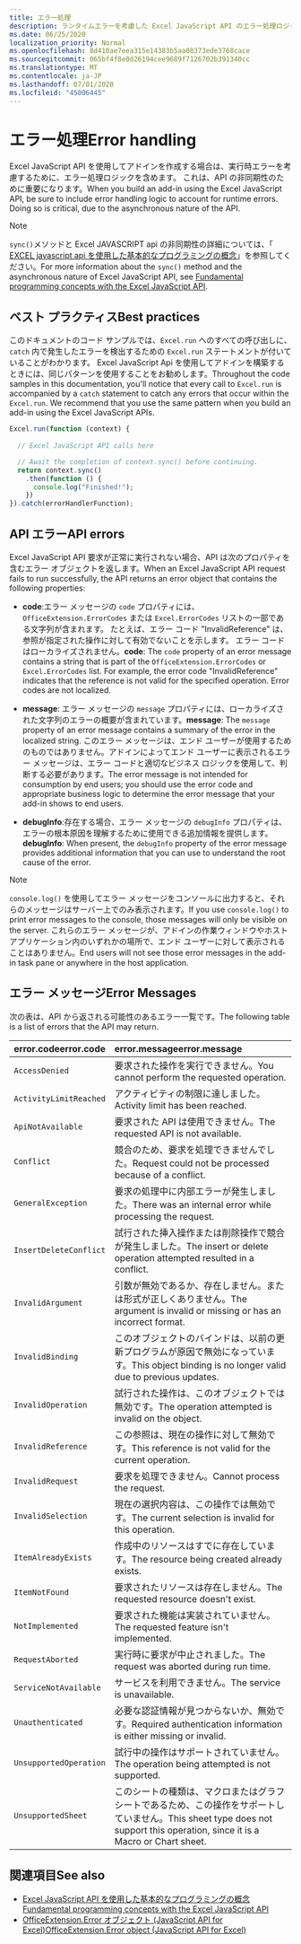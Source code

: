```yaml
---
title: エラー処理
description: ランタイムエラーを考慮した Excel JavaScript API のエラー処理ロジックについて説明します。
ms.date: 06/25/2020
localization_priority: Normal
ms.openlocfilehash: 8d410ae7eea315e14383b5aa08373ede3768cace
ms.sourcegitcommit: 065bf4f8e0d26194cee9689f7126702b391340cc
ms.translationtype: MT
ms.contentlocale: ja-JP
ms.lasthandoff: 07/01/2020
ms.locfileid: "45006445"
---
```

# <a name="error-handling"></a><span data-ttu-id="f7d98-103">エラー処理</span><span class="sxs-lookup"><span data-stu-id="f7d98-103">Error handling</span></span>

<span data-ttu-id="f7d98-p101">Excel JavaScript API を使用してアドインを作成する場合は、実行時エラーを考慮するために、エラー処理ロジックを含めます。 これは、API の非同期性のために重要になります。</span><span class="sxs-lookup"><span data-stu-id="f7d98-p101">When you build an add-in using the Excel JavaScript API, be sure to include error handling logic to account for runtime errors. Doing so is critical, due to the asynchronous nature of the API.</span></span>

> [!NOTE]
> <span data-ttu-id="f7d98-106">`sync()`メソッドと Excel JAVASCRIPT api の非同期性の詳細については、「 [EXCEL javascript api を使用した基本的なプログラミングの概念](excel-add-ins-core-concepts.md)」を参照してください。</span><span class="sxs-lookup"><span data-stu-id="f7d98-106">For more information about the `sync()` method and the asynchronous nature of Excel JavaScript API, see [Fundamental programming concepts with the Excel JavaScript API](excel-add-ins-core-concepts.md).</span></span>

## <a name="best-practices"></a><span data-ttu-id="f7d98-107">ベスト プラクティス</span><span class="sxs-lookup"><span data-stu-id="f7d98-107">Best practices</span></span>

<span data-ttu-id="f7d98-p102">このドキュメントのコード サンプルでは、`Excel.run` へのすべての呼び出しに、`catch` 内で発生したエラーを検出するための `Excel.run` ステートメントが付いていることがわかります。 Excel JavaScript Api を使用してアドインを構築するときには、同じパターンを使用することをお勧めします。</span><span class="sxs-lookup"><span data-stu-id="f7d98-p102">Throughout the code samples in this documentation, you'll notice that every call to `Excel.run` is accompanied by a `catch` statement to catch any errors that occur within the `Excel.run`. We recommend that you use the same pattern when you build an add-in using the Excel JavaScript APIs.</span></span>

```js
Excel.run(function (context) {
  
  // Excel JavaScript API calls here

  // Await the completion of context.sync() before continuing.
  return context.sync()
    .then(function () {
      console.log("Finished!");
    })
}).catch(errorHandlerFunction);
```

## <a name="api-errors"></a><span data-ttu-id="f7d98-110">API エラー</span><span class="sxs-lookup"><span data-stu-id="f7d98-110">API errors</span></span>

<span data-ttu-id="f7d98-111">Excel JavaScript API 要求が正常に実行されない場合、API は次のプロパティを含むエラー オブジェクトを返します。</span><span class="sxs-lookup"><span data-stu-id="f7d98-111">When an Excel JavaScript API request fails to run successfully, the API returns an error object that contains the following properties:</span></span>

- <span data-ttu-id="f7d98-p103">**code**:エラー メッセージの `code` プロパティには、`OfficeExtension.ErrorCodes` または `Excel.ErrorCodes` リストの一部である文字列が含まれます。 たとえば、エラー コード "InvalidReference" は、参照が指定された操作に対して有効でないことを示します。 エラー コードはローカライズされません。</span><span class="sxs-lookup"><span data-stu-id="f7d98-p103">**code**:  The `code` property of an error message contains a string that is part of the `OfficeExtension.ErrorCodes` or `Excel.ErrorCodes` list. For example, the error code "InvalidReference" indicates that the reference is not valid for the specified operation. Error codes are not localized.</span></span>

- <span data-ttu-id="f7d98-115">**message**: エラー メッセージの `message` プロパティには、ローカライズされた文字列のエラーの概要が含まれています。</span><span class="sxs-lookup"><span data-stu-id="f7d98-115">**message**: The `message` property of an error message contains a summary of the error in the localized string.</span></span> <span data-ttu-id="f7d98-116">このエラー メッセージは、エンド ユーザーが使用するためのものではありません。アドインによってエンド ユーザーに表示されるエラー メッセージは、エラー コードと適切なビジネス ロジックを使用して、判断する必要があります。</span><span class="sxs-lookup"><span data-stu-id="f7d98-116">The error message is not intended for consumption by end users; you should use the error code and appropriate business logic to determine the error message that your add-in shows to end users.</span></span>

- <span data-ttu-id="f7d98-117">**debugInfo**:存在する場合、エラー メッセージの `debugInfo` プロパティは、エラーの根本原因を理解するために使用できる追加情報を提供します。</span><span class="sxs-lookup"><span data-stu-id="f7d98-117">**debugInfo**: When present, the `debugInfo` property of the error message provides additional information that you can use to understand the root cause of the error.</span></span>

> [!NOTE]
> <span data-ttu-id="f7d98-118">`console.log()` を使用してエラー メッセージをコンソールに出力すると、それらのメッセージはサーバー上でのみ表示されます。</span><span class="sxs-lookup"><span data-stu-id="f7d98-118">If you use `console.log()` to print error messages to the console, those messages will only be visible on the server.</span></span> <span data-ttu-id="f7d98-119">これらのエラー メッセージが、アドインの作業ウィンドウやホスト アプリケーション内のいずれかの場所で、エンド ユーザーに対して表示されることはありません。</span><span class="sxs-lookup"><span data-stu-id="f7d98-119">End users will not see those error messages in the add-in task pane or anywhere in the host application.</span></span>

## <a name="error-messages"></a><span data-ttu-id="f7d98-120">エラー メッセージ</span><span class="sxs-lookup"><span data-stu-id="f7d98-120">Error Messages</span></span>

<span data-ttu-id="f7d98-121">次の表は、API から返される可能性のあるエラー一覧です。</span><span class="sxs-lookup"><span data-stu-id="f7d98-121">The following table is a list of errors that the API may return.</span></span>

|<span data-ttu-id="f7d98-122">error.code</span><span class="sxs-lookup"><span data-stu-id="f7d98-122">error.code</span></span> | <span data-ttu-id="f7d98-123">error.message</span><span class="sxs-lookup"><span data-stu-id="f7d98-123">error.message</span></span> |
|:----------|:--------------|
|`AccessDenied` |<span data-ttu-id="f7d98-124">要求された操作を実行できません。</span><span class="sxs-lookup"><span data-stu-id="f7d98-124">You cannot perform the requested operation.</span></span>|
|`ActivityLimitReached`|<span data-ttu-id="f7d98-125">アクティビティの制限に達しました。</span><span class="sxs-lookup"><span data-stu-id="f7d98-125">Activity limit has been reached.</span></span>|
|`ApiNotAvailable`|<span data-ttu-id="f7d98-126">要求された API は使用できません。</span><span class="sxs-lookup"><span data-stu-id="f7d98-126">The requested API is not available.</span></span>|
|`Conflict`|<span data-ttu-id="f7d98-127">競合のため、要求を処理できませんでした。</span><span class="sxs-lookup"><span data-stu-id="f7d98-127">Request could not be processed because of a conflict.</span></span>|
|`GeneralException`|<span data-ttu-id="f7d98-128">要求の処理中に内部エラーが発生しました。</span><span class="sxs-lookup"><span data-stu-id="f7d98-128">There was an internal error while processing the request.</span></span>|
|`InsertDeleteConflict`|<span data-ttu-id="f7d98-129">試行された挿入操作または削除操作で競合が発生しました。</span><span class="sxs-lookup"><span data-stu-id="f7d98-129">The insert or delete operation attempted resulted in a conflict.</span></span>|
|`InvalidArgument` |<span data-ttu-id="f7d98-130">引数が無効であるか、存在しません。または形式が正しくありません。</span><span class="sxs-lookup"><span data-stu-id="f7d98-130">The argument is invalid or missing or has an incorrect format.</span></span>|
|`InvalidBinding`  |<span data-ttu-id="f7d98-131">このオブジェクトのバインドは、以前の更新プログラムが原因で無効になっています。</span><span class="sxs-lookup"><span data-stu-id="f7d98-131">This object binding is no longer valid due to previous updates.</span></span>|
|`InvalidOperation`|<span data-ttu-id="f7d98-132">試行された操作は、このオブジェクトでは無効です。</span><span class="sxs-lookup"><span data-stu-id="f7d98-132">The operation attempted is invalid on the object.</span></span>|
|`InvalidReference`|<span data-ttu-id="f7d98-133">この参照は、現在の操作に対して無効です。</span><span class="sxs-lookup"><span data-stu-id="f7d98-133">This reference is not valid for the current operation.</span></span>|
|`InvalidRequest`  |<span data-ttu-id="f7d98-134">要求を処理できません。</span><span class="sxs-lookup"><span data-stu-id="f7d98-134">Cannot process the request.</span></span>|
|`InvalidSelection`|<span data-ttu-id="f7d98-135">現在の選択内容は、この操作では無効です。</span><span class="sxs-lookup"><span data-stu-id="f7d98-135">The current selection is invalid for this operation.</span></span>|
|`ItemAlreadyExists`|<span data-ttu-id="f7d98-136">作成中のリソースはすでに存在しています。</span><span class="sxs-lookup"><span data-stu-id="f7d98-136">The resource being created already exists.</span></span>|
|`ItemNotFound` |<span data-ttu-id="f7d98-137">要求されたリソースは存在しません。</span><span class="sxs-lookup"><span data-stu-id="f7d98-137">The requested resource doesn't exist.</span></span>|
|`NotImplemented`  |<span data-ttu-id="f7d98-138">要求された機能は実装されていません。</span><span class="sxs-lookup"><span data-stu-id="f7d98-138">The requested feature isn't implemented.</span></span>|
|`RequestAborted`|<span data-ttu-id="f7d98-139">実行時に要求が中止されました。</span><span class="sxs-lookup"><span data-stu-id="f7d98-139">The request was aborted during run time.</span></span>|
|`ServiceNotAvailable`|<span data-ttu-id="f7d98-140">サービスを利用できません。</span><span class="sxs-lookup"><span data-stu-id="f7d98-140">The service is unavailable.</span></span>|
|`Unauthenticated` |<span data-ttu-id="f7d98-141">必要な認証情報が見つからないか、無効です。</span><span class="sxs-lookup"><span data-stu-id="f7d98-141">Required authentication information is either missing or invalid.</span></span>|
|`UnsupportedOperation`|<span data-ttu-id="f7d98-142">試行中の操作はサポートされていません。</span><span class="sxs-lookup"><span data-stu-id="f7d98-142">The operation being attempted is not supported.</span></span>|
|`UnsupportedSheet`|<span data-ttu-id="f7d98-143">このシートの種類は、マクロまたはグラフシートであるため、この操作をサポートしていません。</span><span class="sxs-lookup"><span data-stu-id="f7d98-143">This sheet type does not support this operation, since it is a Macro or Chart sheet.</span></span>|

## <a name="see-also"></a><span data-ttu-id="f7d98-144">関連項目</span><span class="sxs-lookup"><span data-stu-id="f7d98-144">See also</span></span>

- [<span data-ttu-id="f7d98-145">Excel JavaScript API を使用した基本的なプログラミングの概念</span><span class="sxs-lookup"><span data-stu-id="f7d98-145">Fundamental programming concepts with the Excel JavaScript API</span></span>](excel-add-ins-core-concepts.md)
- [<span data-ttu-id="f7d98-146">OfficeExtension.Error オブジェクト (JavaScript API for Excel)</span><span class="sxs-lookup"><span data-stu-id="f7d98-146">OfficeExtension.Error object (JavaScript API for Excel)</span></span>](/javascript/api/office/officeextension.error?view=excel-js-preview)
